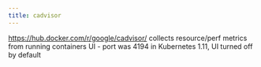 ```yaml
---
title: cadvisor
---
```


<https://hub.docker.com/r/google/cadvisor/>
collects resource/perf metrics from running containers
UI - port was 4194
in Kubernetes 1.11, UI turned off by default

